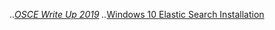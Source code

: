 

..*[OSCE Write Up 2019](/OSCE_WriteUp.html "OSCE")
..*[Windows 10 Elastic Search Installation](/elastic_installation.html "OSCE")
